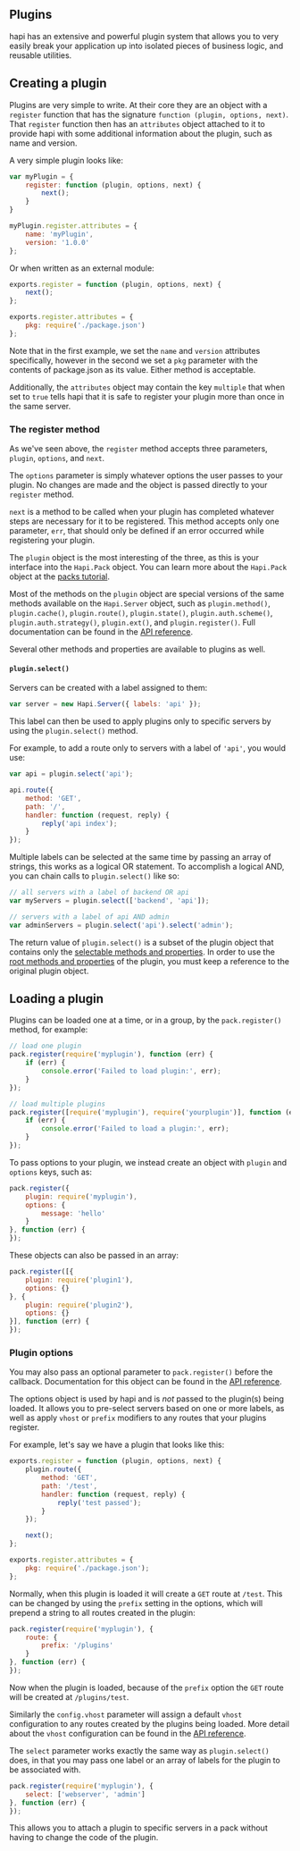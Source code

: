 ## Plugins

hapi has an extensive and powerful plugin system that allows you to very easily break your application up into isolated pieces of business logic, and reusable utilities.

## Creating a plugin

Plugins are very simple to write. At their core they are an object with a `register` function that has the signature `function (plugin, options, next)`. That `register` function then has an `attributes` object attached to it to provide hapi with some additional information about the plugin, such as name and version.

A very simple plugin looks like:

```javascript
var myPlugin = {
    register: function (plugin, options, next) {
        next();
    }
}

myPlugin.register.attributes = {
    name: 'myPlugin',
    version: '1.0.0'
};
```

Or when written as an external module:

```javascript
exports.register = function (plugin, options, next) {
    next();
};

exports.register.attributes = {
    pkg: require('./package.json')
};
```

Note that in the first example, we set the `name` and `version` attributes specifically, however in the second we set a `pkg` parameter with the contents of package.json as its value. Either method is acceptable.

Additionally, the `attributes` object may contain the key `multiple` that when set to `true` tells hapi that it is safe to register your plugin more than once in the same server.

### The register method

As we've seen above, the `register` method accepts three parameters, `plugin`, `options`, and `next`.

The `options` parameter is simply whatever options the user passes to your plugin. No changes are made and the object is passed directly to your `register` method.

`next` is a method to be called when your plugin has completed whatever steps are necessary for it to be registered. This method accepts only one parameter, `err`, that should only be defined if an error occurred while registering your plugin.

The `plugin` object is the most interesting of the three, as this is your interface into the `Hapi.Pack` object. You can learn more about the `Hapi.Pack` object at the [packs tutorial](/tutorials/packs).

Most of the methods on the `plugin` object are special versions of the same methods available on the `Hapi.Server` object, such as `plugin.method()`, `plugin.cache()`, `plugin.route()`, `plugin.state()`, `plugin.auth.scheme()`, `plugin.auth.strategy()`, `plugin.ext()`, and `plugin.register()`. Full documentation can be found in the [API reference](/api#plugin-interface).

Several other methods and properties are available to plugins as well.

#### `plugin.select()`

Servers can be created with a label assigned to them:

```javascript
var server = new Hapi.Server({ labels: 'api' });
```

This label can then be used to apply plugins only to specific servers by using the `plugin.select()` method.

For example, to add a route only to servers with a label of `'api'`, you would use:

```javascript
var api = plugin.select('api');

api.route({
    method: 'GET',
    path: '/',
    handler: function (request, reply) {
        reply('api index');
    }
});
```

Multiple labels can be selected at the same time by passing an array of strings, this works as a logical OR statement. To accomplish a logical AND, you can chain calls to `plugin.select()` like so:

```javascript
// all servers with a label of backend OR api
var myServers = plugin.select(['backend', 'api']);

// servers with a label of api AND admin
var adminServers = plugin.select('api').select('admin');
```

The return value of `plugin.select()` is a subset of the plugin object that contains only the [selectable methods and properties](/api#selectable-methods-and-properties). In order to use the [root methods and properties](/api#root-methods-and-properties) of the plugin, you must keep a reference to the original plugin object.

## Loading a plugin

Plugins can be loaded one at a time, or in a group, by the `pack.register()` method, for example:

```javascript
// load one plugin
pack.register(require('myplugin'), function (err) {
    if (err) {
        console.error('Failed to load plugin:', err);
    }
});

// load multiple plugins
pack.register([require('myplugin'), require('yourplugin')], function (err) {
    if (err) {
        console.error('Failed to load a plugin:', err);
    }
});
```

To pass options to your plugin, we instead create an object with `plugin` and `options` keys, such as:

```javascript
pack.register({
    plugin: require('myplugin'),
    options: {
        message: 'hello'
    }
}, function (err) {
});
```

These objects can also be passed in an array:

```javascript
pack.register([{
    plugin: require('plugin1'),
    options: {}
}, {
    plugin: require('plugin2'),
    options: {}
}], function (err) {
});
```

### Plugin options

You may also pass an optional parameter to `pack.register()` before the callback. Documentation for this object can be found in the [API reference](/api#packregisterplugins-options-callback).

The options object is used by hapi and is *not* passed to the plugin(s) being loaded. It allows you to pre-select servers based on one or more labels, as well as apply `vhost` or `prefix` modifiers to any routes that your plugins register.

For example, let's say we have a plugin that looks like this:

```javascript
exports.register = function (plugin, options, next) {
    plugin.route({
        method: 'GET',
        path: '/test',
        handler: function (request, reply) {
            reply('test passed');
        }
    });

    next();
};

exports.register.attributes = {
    pkg: require('./package.json');
};
```

Normally, when this plugin is loaded it will create a `GET` route at `/test`. This can be changed by using the `prefix` setting in the options, which will prepend a string to all routes created in the plugin:

```javascript
pack.register(require('myplugin'), {
    route: {
        prefix: '/plugins'
    }
}, function (err) {
});
```

Now when the plugin is loaded, because of the `prefix` option the `GET` route will be created at `/plugins/test`.

Similarly the `config.vhost` parameter will assign a default `vhost` configuration to any routes created by the plugins being loaded. More detail about the `vhost` configuration can be found in the [API reference](/api#route-options).

The `select` parameter works exactly the same way as `plugin.select()` does, in that you may pass one label or an array of labels for the plugin to be associated with.

```javascript
pack.register(require('myplugin'), {
    select: ['webserver', 'admin']
}, function (err) {
});
```

This allows you to attach a plugin to specific servers in a pack without having to change the code of the plugin.

